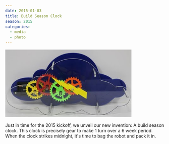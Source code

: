 ```yaml
---
date: 2015-01-03
title: Build Season Clock
season: 2015
categories:
  - media
  - photo
---
```


![Build Season Clock](/images/KickOff/build-season-clock.jpg)

Just in time for the 2015 kickoff, we unveil our new invention: A build season clock. This clock is precisely gear to make 1 turn over a 6 week period. When the clock strikes midnight, it's time to bag the robot and pack it in.
